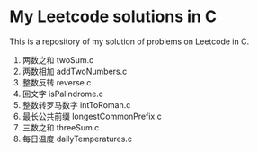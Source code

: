 # My Leetcode solutions in C

This is a repository of my solution of problems on Leetcode in C.

1. 两数之和 twoSum.c
2. 两数相加 addTwoNumbers.c
7. 整数反转 reverse.c
9. 回文字 isPalindrome.c
12. 整数转罗马数字 intToRoman.c
14. 最长公共前缀 longestCommonPrefix.c
15. 三数之和 threeSum.c
793. 每日温度 dailyTemperatures.c